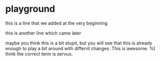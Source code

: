 # playground

this is a line that we added at the very beginning

this is another line which came later

maybe you think this is a bit stupit, but you will see that this is already enough to
play a bit around with differnt changes. This is awesome. %I think the correct term is servus.
